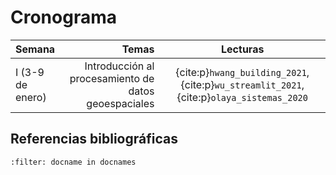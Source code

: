 # Cronograma

| Semana | Temas | Lecturas |
| :- | -: | :-: |
| I (3-9 de enero) | Introducción al procesamiento de datos geoespaciales | {cite:p}`hwang_building_2021`, {cite:p}`wu_streamlit_2021`, {cite:p}`olaya_sistemas_2020`

## Referencias bibliográficas
```{bibliography}
:filter: docname in docnames
```